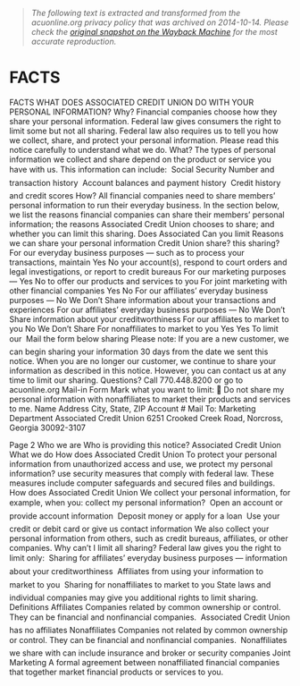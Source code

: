 > *The following text is extracted and transformed from the acuonline.org privacy policy that was archived on 2014-10-14. Please check the [original snapshot on the Wayback Machine](https://web.archive.org/web/20141014031707id_/https%3A//www.acuonline.org/home/fiFiles/static/documents/privacypolicy.pdf) for the most accurate reproduction.*

# FACTS

FACTS               WHAT DOES ASSOCIATED CREDIT UNION DO WITH YOUR PERSONAL INFORMATION?
Why?                Financial companies choose how they share your personal information. Federal law gives consumers
                    the right to limit some but not all sharing. Federal law also requires us to tell you how we collect, share,
                    and protect your personal information. Please read this notice carefully to understand what we do.
What?               The types of personal information we collect and share depend on the product or service you have
                    with us. This information can include:
                     Social Security Number and transaction history
                     Account balances and payment history
                     Credit history and credit scores
How?                All financial companies need to share members’ personal information to run their everyday business.
                    In the section below, we list the reasons financial companies can share their members’ personal
                    information; the reasons Associated Credit Union chooses to share; and whether you can limit this
                    sharing.
                                                                        Does Associated                   Can you limit
Reasons we can share your personal information
                                                                      Credit Union share?                 this sharing?
For our everyday business purposes —
such as to process your transactions, maintain
                                                                                  Yes                           No
your account(s), respond to court orders and legal
investigations, or report to credit bureaus
For our marketing purposes —
                                                                                  Yes                           No
to offer our products and services to you
For joint marketing with other financial companies                                Yes                           No
For our affiliates’ everyday business purposes —
                                                                                  No                      We Don’t Share
information about your transactions and experiences
For our affiliates’ everyday business purposes —
                                                                                  No                      We Don’t Share
information about your creditworthiness
For our affiliates to market to you                                               No                      We Don’t Share
For nonaffiliates to market to you                                                Yes                           Yes
To limit our       Mail the form below
sharing           Please note:
                  If you are a new customer, we can begin sharing your information 30 days from the date we sent this
                  notice. When you are no longer our customer, we continue to share your information as described in
                  this notice.
                  However, you can contact us at any time to limit our sharing.
Questions?        Call 770.448.8200 or go to acuonline.org
Mail-in Form
                    Mark what you want to limit:
                     Do not share my personal information with nonaffiliates to market their products and services to me.
                    Name
                    Address
                    City, State, ZIP
                    Account #
Mail To:            Marketing Department
                    Associated Credit Union
                    6251 Crooked Creek Road, Norcross, Georgia 30092-3107


Page 2
Who we are
Who is providing this notice?    Associated Credit Union
What we do
How does Associated Credit Union To protect your personal information from unauthorized access and use, we
protect my personal information? use security measures that comply with federal law. These measures include
                                 computer safeguards and secured files and buildings.
How does Associated Credit Union We collect your personal information, for example, when you:
collect my personal information?  Open an account or provide account information
                                  Deposit money or apply for a loan
                                  Use your credit or debit card or give us contact information
                                 We also collect your personal information from others, such as credit bureaus,
                                 affiliates, or other companies.
Why can’t I limit all sharing?   Federal law gives you the right to limit only:
                                  Sharing for affiliates’ everyday business purposes — information about
                                       your creditworthiness
                                  Affiliates from using your information to market to you
                                  Sharing for nonaffiliates to market to you
                                 State laws and individual companies may give you additional rights to limit
                                 sharing.
Definitions
Affiliates                       Companies related by common ownership or control. They can be financial and
                                 nonfinancial companies.
                                  Associated Credit Union has no affiliates
Nonaffiliates                    Companies not related by common ownership or control. They can be financial
                                 and nonfinancial companies.
                                  Nonaffiliates we share with can include insurance and broker or security
                                       companies
Joint Marketing                  A formal agreement between nonaffiliated financial companies that together
                                 market financial products or services to you.
